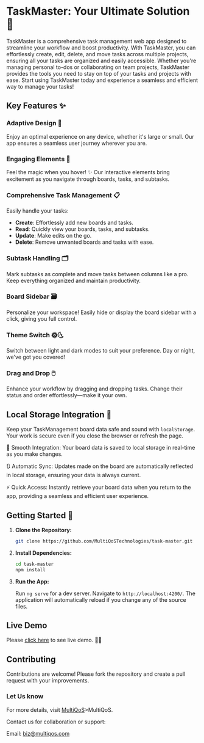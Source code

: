 # TaskMaster: Your Ultimate Solution 📁

TaskMaster is a comprehensive task management web app designed to streamline your workflow and boost productivity. With TaskMaster, you can effortlessly create, edit, delete, and move tasks across multiple projects, ensuring all your tasks are organized and easily accessible. Whether you're managing personal to-dos or collaborating on team projects, TaskMaster provides the tools you need to stay on top of your tasks and projects with ease. Start using TaskMaster today and experience a seamless and efficient way to manage your tasks!

## Key Features ✨

### Adaptive Design 📱

Enjoy an optimal experience on any device, whether it's large or small. Our app ensures a seamless user journey wherever you are.

### Engaging Elements 🎨

Feel the magic when you hover! ✨ Our interactive elements bring excitement as you navigate through boards, tasks, and subtasks.

### Comprehensive Task Management 📋

Easily handle your tasks:

- **Create**: Effortlessly add new boards and tasks.
- **Read**: Quickly view your boards, tasks, and subtasks.
- **Update**: Make edits on the go.
- **Delete**: Remove unwanted boards and tasks with ease.

### Subtask Handling 🗂️

Mark subtasks as complete and move tasks between columns like a pro. Keep everything organized and maintain productivity.

### Board Sidebar 🗃️

Personalize your workspace! Easily hide or display the board sidebar with a click, giving you full control.

### Theme Switch 🌞🌜

Switch between light and dark modes to suit your preference. Day or night, we've got you covered!

### Drag and Drop 🖱️

Enhance your workflow by dragging and dropping tasks. Change their status and order effortlessly—make it your own.

## Local Storage Integration 💾

Keep your TaskManagement board data safe and sound with `localStorage`. Your work is secure even if you close the browser or refresh the page.

🌟 Smooth Integration: Your board data is saved to local storage in real-time as you make changes.

🔃 Automatic Sync: Updates made on the board are automatically reflected in local storage, ensuring your data is always current.

⚡ Quick Access: Instantly retrieve your board data when you return to the app, providing a seamless and efficient user experience.

## Getting Started 🚀

1. **Clone the Repository:**

   ```bash
   git clone https://github.com/MultiQoSTechnologies/task-master.git
   ```

2. **Install Dependencies:**

   ```bash
   cd task-master
   npm install
   ```

3. **Run the App:**

   Run `ng serve` for a dev server. Navigate to `http://localhost:4200/`. The application will automatically reload if you change any of the source files.

## Live Demo

Please [click here](https://task-master-bc36a.web.app/) to see live demo. 🚀🎉


## Contributing

Contributions are welcome! Please fork the repository and create a pull request with your improvements.

### Let Us know
For more details, visit [MultiQoS](https://multiqos.com/)>MultiQoS</a>.

Contact us for collaboration or support:

Email: biz@multiqos.com
